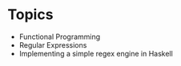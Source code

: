 # Topics
- Functional Programming
- Regular Expressions
- Implementing a simple regex engine in Haskell
